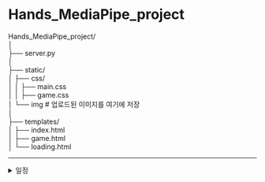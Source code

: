 # Hands_MediaPipe_project

Hands_MediaPipe_project/  
│  
├── server.py  
│  
├── static/  
│   ├── css/  
│   │   ├── main.css  
│   │   ├── game.css  
│   └── img  # 업로드된 이미지를 여기에 저장  
│  
├── templates/  
│   ├── index.html  
│   ├── game.html  
│   └── loading.html  



  --- 

<details>
    <summary>일정</summary>

- **5/23**  
  - - -
  - flask 문법 익히기
  - 홈페이지 기능 간단히 구현
  - chat gpt 도움을 받아 flask 문법과 홈페이지 기능 구현이 어떤 식으로 흘러가는지 공부하였습니다.

- **5/24**
  - - -
  - html 문법과 css 속성들에 대해 공부하였습니다.
  - 팀원이 전날에 main 페이지 화면 구축한 것을 바탕으로 main 페이지를 디자인하였습니다.
  - 두번째 페이지인 game 첫번째에 대한 페이지를 만들고 디자인하였습니다.

 - **5/27**
   - - -
   - 로딩창 페이지 추가
   - 웹 페이지 위에서 웹 캠 구동하기
     - 게임 페이지 안에서의 캠을 띄우고 싶어서 여러가지 시도를 해봤지만 실패하여 다음날 해결할 예정

- **5/28**
  - - -
  - bb

</details>